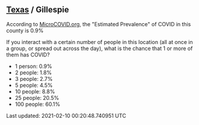 
## [Texas](/united-states/texas) / Gillespie

According to [MicroCOVID.org](http://microcovid.org),
the "Estimated Prevalence" of COVID in this county is 0.9%

If you interact with a certain number of people in this location
(all at once in a group, or spread out across the day), what is the chance that
1 or more of them has COVID?

- 1 person: 0.9%
- 2 people: 1.8%
- 3 people: 2.7%
- 5 people: 4.5%
- 10 people: 8.8%
- 25 people: 20.5%
- 100 people: 60.1%

Last updated: 2021-02-10 00:20:48.740951 UTC
